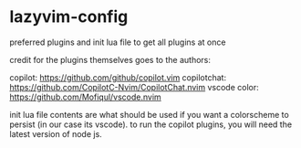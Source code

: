 # lazyvim-config

preferred plugins and init lua file to get all plugins at once

credit for the plugins themselves goes to the authors:

copilot: https://github.com/github/copilot.vim
copilotchat: https://github.com/CopilotC-Nvim/CopilotChat.nvim
vscode color: https://github.com/Mofiqul/vscode.nvim

init lua file contents are what should be used if you want a colorscheme to persist (in our case its vscode).
to run the copilot plugins, you will need the latest version of node js.

